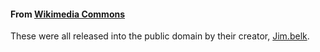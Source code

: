 #### From [Wikimedia Commons](https://commons.wikimedia.org/)

These were all released into the public domain by their creator, [Jim.belk](https://commons.wikimedia.org/wiki/Special:Contributions/Jim.belk).
